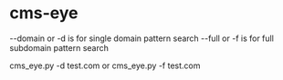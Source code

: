 # cms-eye

--domain or -d is for single domain pattern search
--full or -f is for full subdomain pattern search

cms_eye.py -d test.com
or 
cms_eye.py -f test.com

